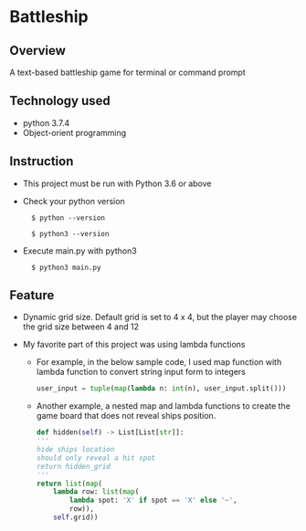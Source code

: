 
# Battleship

## Overview
A text-based battleship game for terminal or command prompt

## Technology used
- python 3.7.4
- Object-orient programming

## Instruction
- This project must be run with Python 3.6 or above

- Check your python version

        $ python --version

        $ python3 --version

- Execute main.py with python3
        
        $ python3 main.py

## Feature
- Dynamic grid size. Default grid is set to 4 x 4, but the player may choose the grid size between 4 and 12

- My favorite part of this project was using lambda functions

    - For example, in the below sample code, I used map function with lambda function to convert string input form to integers

        ```python
        user_input = tuple(map(lambda n: int(n), user_input.split()))
        ```

    - Another example, a nested map and lambda functions to create the game board that does not reveal ships position.

        ```python
        def hidden(self) -> List[List[str]]:
        '''
        hide ships location
        should only reveal a hit spot
        return hidden_grid
        '''
        return list(map(
            lambda row: list(map(
                lambda spot: 'X' if spot == 'X' else '~', 
                row)), 
            self.grid))
        ```